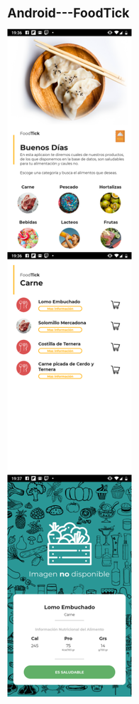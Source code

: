 # Android---FoodTick
<img src="RES-DOCS/home.png" width="280"/> <img src="RES-DOCS/list.png" width="280" /> <img src="RES-DOCS/produ.png" width="280"/> 
